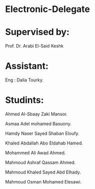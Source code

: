 # Electronic-Delegate

# Supervised by:

Prof. Dr. Arabi El-Said Keshk

# Assistant:

Eng : Dalia Tourky.


# Studints:

Ahmed Al-Sbaay Zaki Mansor.

Asmaa Adel mohamed Basuony.

Hamdy Naser Sayed Shaban Eloufy.

Khaled Abdallah Abo Eldahab Hamed.

Mohammed Ali Awad Ahmed.

Mahmoud Ashraf Qassam Ahmed.

Mahmoud Khaled Sayed Abd Elhady.

Mahmoud Osman Mohamed Elesawi.
